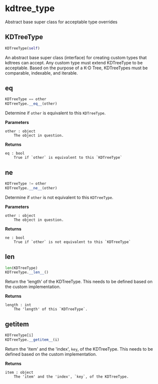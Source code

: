 # kdtree_type
Abstract base super class for acceptable type overrides
## KDTreeType
```python
KDTreeType(self)
```

An abstract base super class (interface) for creating custom
types that kdtrees can accept. Any custom type must extend
KDTreeType to be acceptable. Based on the purpose of a K-D Tree,
KDTreeTypes must be comparable, indexable, and iterable.

## __eq__
```python
KDTreeType == other
KDTreeType.__eq__(other)
```

Determine if `other` is equivalent to this `KDTreeType`.

**Parameters**
```
other : object
	The object in question.
```

**Returns**
```
eq : bool
	True if `other` is equivalent to this `KDTreeType`
```

## __ne__
```python
KDTreeType != other
KDTreeType.__ne__(other)
```

Determine if `other` is not equivalent to this `KDTreeType`.

**Parameters**
```
other : object
	The object in question.
```

**Returns**
```
ne : bool
	True if `other` is not equivalent to this `KDTreeType`
```

## __len__
```python
len(KDTreeType)
KDTreeType.__len__()
```
Return the 'length' of the KDTreeType. This needs to be
defined based on the custom implementation.

**Returns**
```
length : int
	The 'length' of this `KDTreeType`.
```

## __getitem__
```python
KDTreeType[i]
KDTreeType.__getitem__(i)
```
Return the 'item' and the 'index', `key`, of the KDTreeType.
This needs to be defined based on the custom implementation.

**Returns**
```
item : object
	The 'item' and the 'index', `key`, of the KDTreeType.
```

